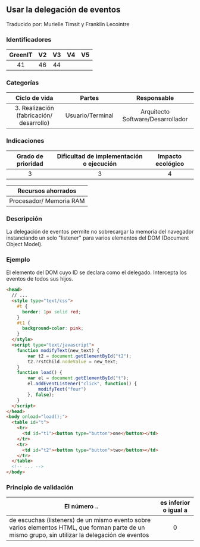 ## Usar la delegación de eventos

Traducido por: Murielle Timsit y Franklin Lecointre

### Identificadores

| GreenIT | V2  | V3  | V4  | V5  |
| :-----: | :-: | :-: | :-: | :-: |
|   41    | 46  | 44  |     |     |

### Categorías

|              Ciclo de vida               |      Partes      |            Responsable            |
| :--------------------------------------: | :--------------: | :-------------------------------: |
| 3. Realización (fabricación/ desarrollo) | Usuario/Terminal | Arquitecto Software/Desarrollador |

### Indicaciones

| Grado de prioridad | Dificultad de implementación o ejecución | Impacto ecológico |
| :----------------: | :--------------------------------------: | :---------------: |
|         3          |                    3                     |         4         |

|   Recursos ahorrados    |
| :---------------------: |
| Procesador/ Memoria RAM |

### Descripción

La delegación de eventos permite no sobrecargar la memoria del navegador instanciando un solo "listener" para varios elementos del DOM (Document Object Model).

### Ejemplo

El elemento del DOM cuyo ID se declara como el delegado.
Intercepta los eventos de todos sus hijos.

```html
<head>
  // ...
  <style type="text/css">
    #t {
      border: 1px solid red;
    }
    #t1 {
      background-color: pink;
    }
  </style>
  <script type="text/javascript">
    function modifyText(new_text) {
       	var t2 = document.getElementById("t2");
       	t2.?rstChild.nodeValue = new_text;
    }
    function load() {
       	var el = document.getElementById("t");
       	el.addEventListener("click", function() {
         	modifyText("four")
       	}, false);
    }
  </script>
</head>
<body onload="load();">
  <table id="t">
    <tr>
      <td id="t1"><button type="button">one</button></td>
    </tr>
    <tr>
      <td id="t2"><button type="button">two</button></td>
    </tr>
  </table>
  <!-- ... -->
</body>
```

### Principio de validación

| El número ..                                                                                                                                      | es inferior o igual a |
| ------------------------------------------------------------------------------------------------------------------------------------------------- | :-------------------: |
| de escuchas (listeners) de un mismo evento sobre varios elementos HTML, que forman parte de un mismo grupo, sin utilizar la delegación de eventos |           0           |
